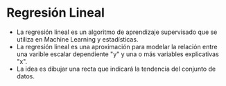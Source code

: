 # Regresión Lineal

* La regresión lineal es un algoritmo de aprendizaje supervisado que se utiliza en Machine Learning y estadísticas.
* La regresión lineal es una aproximación para modelar la relación entre una varible escalar dependiente "y" y una o más variables explicativas "x".
* La idea es dibujar una recta que indicará la tendencia del conjunto de datos.


